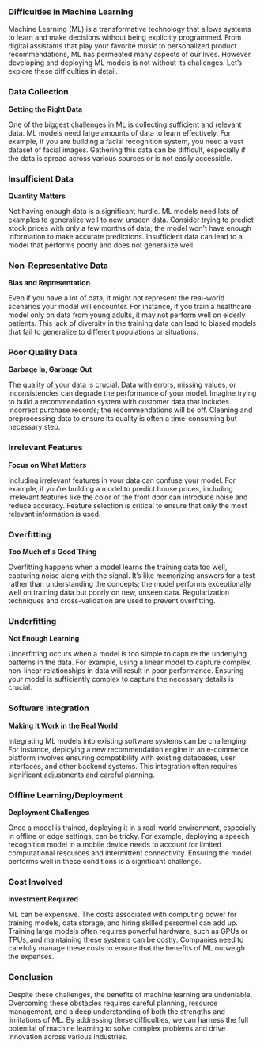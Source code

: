 ### Difficulties in Machine Learning

Machine Learning (ML) is a transformative technology that allows systems to learn and make decisions without being explicitly programmed. From digital assistants that play your favorite music to personalized product recommendations, ML has permeated many aspects of our lives. However, developing and deploying ML models is not without its challenges. Let’s explore these difficulties in detail.

### Data Collection

**Getting the Right Data**

One of the biggest challenges in ML is collecting sufficient and relevant data. ML models need large amounts of data to learn effectively. For example, if you are building a facial recognition system, you need a vast dataset of facial images. Gathering this data can be difficult, especially if the data is spread across various sources or is not easily accessible.

### Insufficient Data

**Quantity Matters**

Not having enough data is a significant hurdle. ML models need lots of examples to generalize well to new, unseen data. Consider trying to predict stock prices with only a few months of data; the model won't have enough information to make accurate predictions. Insufficient data can lead to a model that performs poorly and does not generalize well.

### Non-Representative Data

**Bias and Representation**

Even if you have a lot of data, it might not represent the real-world scenarios your model will encounter. For instance, if you train a healthcare model only on data from young adults, it may not perform well on elderly patients. This lack of diversity in the training data can lead to biased models that fail to generalize to different populations or situations.

### Poor Quality Data

**Garbage In, Garbage Out**

The quality of your data is crucial. Data with errors, missing values, or inconsistencies can degrade the performance of your model. Imagine trying to build a recommendation system with customer data that includes incorrect purchase records; the recommendations will be off. Cleaning and preprocessing data to ensure its quality is often a time-consuming but necessary step.

### Irrelevant Features

**Focus on What Matters**

Including irrelevant features in your data can confuse your model. For example, if you’re building a model to predict house prices, including irrelevant features like the color of the front door can introduce noise and reduce accuracy. Feature selection is critical to ensure that only the most relevant information is used.

### Overfitting

**Too Much of a Good Thing**

Overfitting happens when a model learns the training data too well, capturing noise along with the signal. It’s like memorizing answers for a test rather than understanding the concepts; the model performs exceptionally well on training data but poorly on new, unseen data. Regularization techniques and cross-validation are used to prevent overfitting.

### Underfitting

**Not Enough Learning**

Underfitting occurs when a model is too simple to capture the underlying patterns in the data. For example, using a linear model to capture complex, non-linear relationships in data will result in poor performance. Ensuring your model is sufficiently complex to capture the necessary details is crucial.

### Software Integration

**Making It Work in the Real World**

Integrating ML models into existing software systems can be challenging. For instance, deploying a new recommendation engine in an e-commerce platform involves ensuring compatibility with existing databases, user interfaces, and other backend systems. This integration often requires significant adjustments and careful planning.

### Offline Learning/Deployment

**Deployment Challenges**

Once a model is trained, deploying it in a real-world environment, especially in offline or edge settings, can be tricky. For example, deploying a speech recognition model in a mobile device needs to account for limited computational resources and intermittent connectivity. Ensuring the model performs well in these conditions is a significant challenge.

### Cost Involved

**Investment Required**

ML can be expensive. The costs associated with computing power for training models, data storage, and hiring skilled personnel can add up. Training large models often requires powerful hardware, such as GPUs or TPUs, and maintaining these systems can be costly. Companies need to carefully manage these costs to ensure that the benefits of ML outweigh the expenses.

### Conclusion

Despite these challenges, the benefits of machine learning are undeniable. Overcoming these obstacles requires careful planning, resource management, and a deep understanding of both the strengths and limitations of ML. By addressing these difficulties, we can harness the full potential of machine learning to solve complex problems and drive innovation across various industries.
